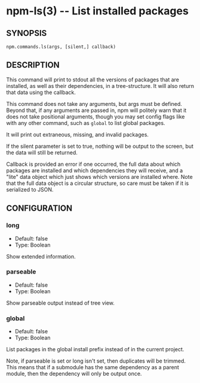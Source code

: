 npm-ls(3) -- List installed packages
======================================














































































<extoc></extoc>

## SYNOPSIS

    npm.commands.ls(args, [silent,] callback)

## DESCRIPTION

This command will print to stdout all the versions of packages that are
installed, as well as their dependencies, in a tree-structure. It will also
return that data using the callback.

This command does not take any arguments, but args must be defined.
Beyond that, if any arguments are passed in, npm will politely warn that it
does not take positional arguments, though you may set config flags
like with any other command, such as `global` to list global packages.

It will print out extraneous, missing, and invalid packages.

If the silent parameter is set to true, nothing will be output to the screen,
but the data will still be returned.

Callback is provided an error if one occurred, the full data about which
packages are installed and which dependencies they will receive, and a
"lite" data object which just shows which versions are installed where.
Note that the full data object is a circular structure, so care must be
taken if it is serialized to JSON.

## CONFIGURATION

### long

* Default: false
* Type: Boolean

Show extended information.

### parseable

* Default: false
* Type: Boolean

Show parseable output instead of tree view.

### global

* Default: false
* Type: Boolean

List packages in the global install prefix instead of in the current
project.

Note, if parseable is set or long isn't set, then duplicates will be trimmed.
This means that if a submodule has the same dependency as a parent module, then the
dependency will only be output once.

